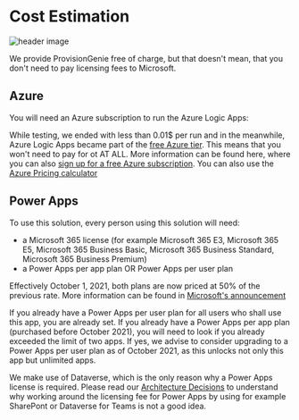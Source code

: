 # Cost Estimation

![header image](https://github.com/ProvisionGenie/ProvisionGenie/blob/main/docs/media/Genie_Header.png)

We provide ProvisionGenie free of charge, but that doesn't mean, that you don't need to pay licensing fees to Microsoft.

## Azure

You will need an Azure subscription to run the Azure Logic Apps:

While testing, we ended with less than 0.01$ per run and in the meanwhile, Azure Logic Apps became part of the [free Azure tier](https://azure.microsoft.com/updates/five-more-free-services-available-with-an-azure-free-account/). This means that you won't need to pay for ot AT ALL. More information can be found here, where you can also [sign up for a free Azure subscription](https://azure.microsoft.com/free). You can also use the [Azure Pricing calculator](https://azure.microsoft.com/pricing/calculator/)

## Power Apps

To use this solution, every person using this solution will need:

- a Microsoft 365 license (for example Microsoft 365 E3, Microsoft 365 E5, Microsoft 365 Business Basic, Microsoft 365 Business Standard, Microsoft 365 Business Premium)
- a Power Apps per app plan OR Power Apps per user plan

Effectively October 1, 2021, both plans are now priced at 50% of the previous rate. More information can be found in [Microsoft's announcement](https://www.microsoft.com/licensing/news/pricing_and_licensing_updates_coming_to_power_apps)

If you already have a Power Apps per user plan for all users who shall use this app, you are already set.
If you already have a Power Apps per app plan (purchased before October 2021), you will need to look if you already exceeded the limit of two apps. If yes, we advise to consider upgrading to a Power Apps per user plan as of October 2021, as this unlocks not only this app but unlimited apps.

We make use of Dataverse, which is the only reason why a Power Apps license is required. Please read our [Architecture Decisions](ArchitectureDecisions.md) to understand why working around the licensing fee for Power Apps by using for example SharePont or Dataverse for Teams is not a good idea.
